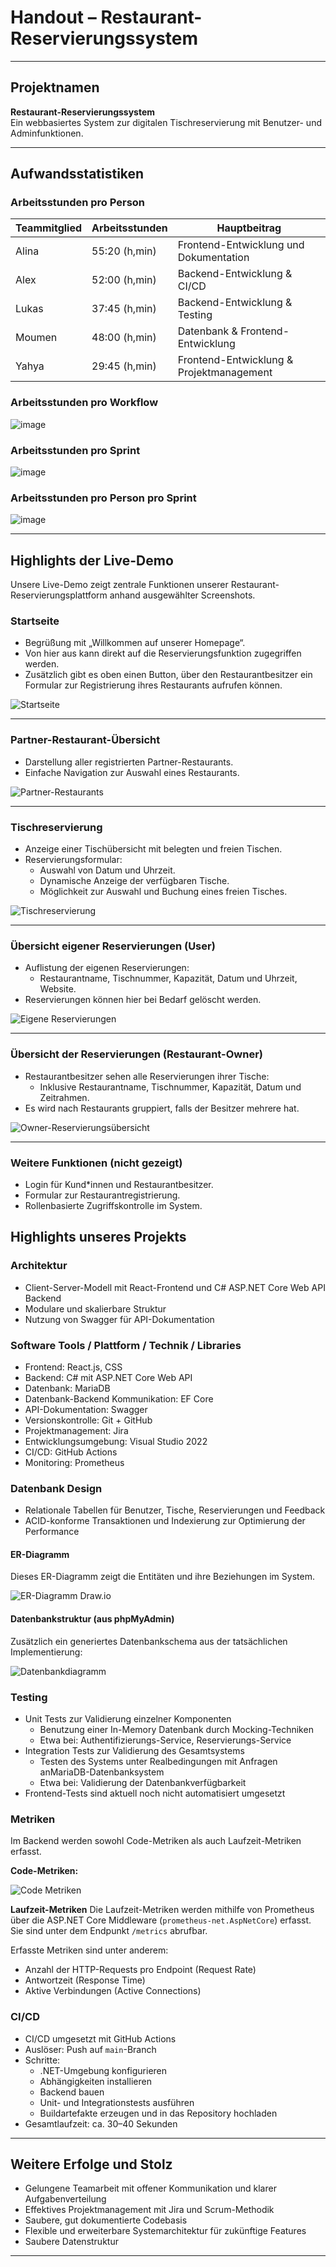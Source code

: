 # Handout – Restaurant-Reservierungssystem

---

## Projektnamen
**Restaurant-Reservierungssystem**  
Ein webbasiertes System zur digitalen Tischreservierung mit Benutzer- und Adminfunktionen.

---

## Aufwandsstatistiken

### Arbeitsstunden pro Person
| Teammitglied | Arbeitsstunden | Hauptbeitrag                             |
|--------------|---------------|-------------------------------------------|
| Alina        | 55:20 (h,min)    | Frontend-Entwicklung und Dokumentation    |
| Alex         | 52:00 (h,min)    | Backend-Entwicklung & CI/CD               |
| Lukas        | 37:45 (h,min)    | Backend-Entwicklung & Testing             |
| Moumen       | 48:00 (h,min)    | Datenbank & Frontend-Entwicklung          |
| Yahya        | 29:45 (h,min)    | Frontend-Entwicklung & Projektmanagement  |

### Arbeitsstunden pro Workflow
![image](https://github.com/user-attachments/assets/ac768959-f01e-4ecd-a882-4c5d167bac08)


### Arbeitsstunden pro Sprint

![image](https://github.com/user-attachments/assets/9b5ce034-d995-4981-aa25-28be8e0d5d4f)


### Arbeitsstunden pro Person pro Sprint
![image](https://github.com/user-attachments/assets/44722d26-bbc3-4c67-a820-ce265bba0948)

---

## Highlights der Live-Demo

Unsere Live-Demo zeigt zentrale Funktionen unserer Restaurant-Reservierungsplattform anhand ausgewählter Screenshots.

### Startseite
- Begrüßung mit „Willkommen auf unserer Homepage“.
- Von hier aus kann direkt auf die Reservierungsfunktion zugegriffen werden.
- Zusätzlich gibt es oben einen Button, über den Restaurantbesitzer ein Formular zur Registrierung ihres Restaurants aufrufen können.

![Startseite](Home.jpg)

---

### Partner-Restaurant-Übersicht
- Darstellung aller registrierten Partner-Restaurants.
- Einfache Navigation zur Auswahl eines Restaurants.

![Partner-Restaurants](restaurantuebersicht.jpg)

---

### Tischreservierung
- Anzeige einer Tischübersicht mit belegten und freien Tischen.
- Reservierungsformular:
  - Auswahl von Datum und Uhrzeit.
  - Dynamische Anzeige der verfügbaren Tische.
  - Möglichkeit zur Auswahl und Buchung eines freien Tisches.

![Tischreservierung](reservierung.jpg)

---

### Übersicht eigener Reservierungen (User)
- Auflistung der eigenen Reservierungen:
  - Restaurantname, Tischnummer, Kapazität, Datum und Uhrzeit, Website.
- Reservierungen können hier bei Bedarf gelöscht werden.

![Eigene Reservierungen](userReservierungsuebersicht.jpg)

---

### Übersicht der Reservierungen (Restaurant-Owner)
- Restaurantbesitzer sehen alle Reservierungen ihrer Tische:
  - Inklusive Restaurantname, Tischnummer, Kapazität, Datum und Zeitrahmen.
- Es wird nach Restaurants gruppiert, falls der Besitzer mehrere hat.

![Owner-Reservierungsübersicht](ownerReservierungsuebersicht.jpg)

---

### Weitere Funktionen (nicht gezeigt)
- Login für Kund*innen und Restaurantbesitzer.
- Formular zur Restaurantregistrierung.
- Rollenbasierte Zugriffskontrolle im System.


## Highlights unseres Projekts

### Architektur
- Client-Server-Modell mit React-Frontend und C# ASP.NET Core Web API Backend  
- Modulare und skalierbare Struktur  
- Nutzung von Swagger für API-Dokumentation  

### Software Tools / Plattform / Technik / Libraries
- Frontend: React.js, CSS  
- Backend: C# mit ASP.NET Core Web API  
- Datenbank: MariaDB
- Datenbank-Backend Kommunikation: EF Core 
- API-Dokumentation: Swagger  
- Versionskontrolle: Git + GitHub  
- Projektmanagement: Jira  
- Entwicklungsumgebung: Visual Studio 2022  
- CI/CD: GitHub Actions
- Monitoring: Prometheus

### Datenbank Design
- Relationale Tabellen für Benutzer, Tische, Reservierungen und Feedback  
- ACID-konforme Transaktionen und Indexierung zur Optimierung der Performance
#### ER-Diagramm

Dieses ER-Diagramm zeigt die Entitäten und ihre Beziehungen im System.

![ER-Diagramm Draw.io](https://raw.githubusercontent.com/AlinaBoess/SoftwareEngineeringProjektTINF23B5/main/documentation/endPresentation/ER-Diagramm.drawio.png)

#### Datenbankstruktur (aus phpMyAdmin)

Zusätzlich ein generiertes Datenbankschema aus der tatsächlichen Implementierung:

![Datenbankdiagramm](https://raw.githubusercontent.com/AlinaBoess/SoftwareEngineeringProjektTINF23B5/main/documentation/endPresentation/DatabaseDiagramm.png)



### Testing
- Unit Tests zur Validierung einzelner Komponenten
  - Benutzung einer In-Memory Datenbank durch Mocking-Techniken
  - Etwa bei: Authentifizierungs-Service, Reservierungs-Service
- Integration Tests zur Validierung des Gesamtsystems
  - Testen des Systems unter Realbedingungen mit Anfragen anMariaDB-Datenbanksystem
  - Etwa bei: Validierung der Datenbankverfügbarkeit
- Frontend-Tests sind aktuell noch nicht automatisiert umgesetzt

### Metriken

Im Backend werden sowohl Code-Metriken als auch Laufzeit-Metriken erfasst. 

**Code-Metriken:**

![Code Metriken](https://raw.githubusercontent.com/AlinaBoess/SoftwareEngineeringProjektTINF23B5/main/documentation/endPresentation/Code-Metriken.png)

**Laufzeit-Metriken**
Die Laufzeit-Metriken werden mithilfe von Prometheus über die ASP.NET Core Middleware (`prometheus-net.AspNetCore`) erfasst. Sie sind unter dem Endpunkt `/metrics` abrufbar.

Erfasste Metriken sind unter anderem:
- Anzahl der HTTP-Requests pro Endpoint (Request Rate)
- Antwortzeit (Response Time)
- Aktive Verbindungen (Active Connections)


### CI/CD
- CI/CD umgesetzt mit GitHub Actions
- Auslöser: Push auf `main`-Branch
- Schritte:
  - .NET-Umgebung konfigurieren
  - Abhängigkeiten installieren
  - Backend bauen
  - Unit- und Integrationstests ausführen
  - Buildartefakte erzeugen und in das Repository hochladen
- Gesamtlaufzeit: ca. 30–40 Sekunden

---

## Weitere Erfolge und Stolz

- Gelungene Teamarbeit mit offener Kommunikation und klarer Aufgabenverteilung  
- Effektives Projektmanagement mit Jira und Scrum-Methodik  
- Saubere, gut dokumentierte Codebasis  
- Flexible und erweiterbare Systemarchitektur für zukünftige Features  
- Saubere Datenstruktur
---

